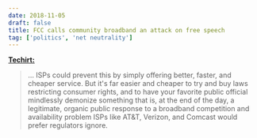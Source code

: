 ```yaml
---
date: 2018-11-05
draft: false
title: FCC calls community broadband an attack on free speech
tag: ['politics', 'net neutrality']
---
```


**[Techirt:](https://www.techdirt.com/articles/20181029/08271540934/fcc-falsely-declares-community-broadband-ominous-attack-free-speech.shtml)**

> ... ISPs could prevent this by simply offering better, faster, and cheaper service. But it's far easier and cheaper to try and buy laws restricting consumer rights, and to have your favorite public official mindlessly demonize something that is, at the end of the day, a legitimate, organic public response to a broadband competition and availability problem ISPs like AT&T, Verizon, and Comcast would prefer regulators ignore.<!-- excerpt -->
